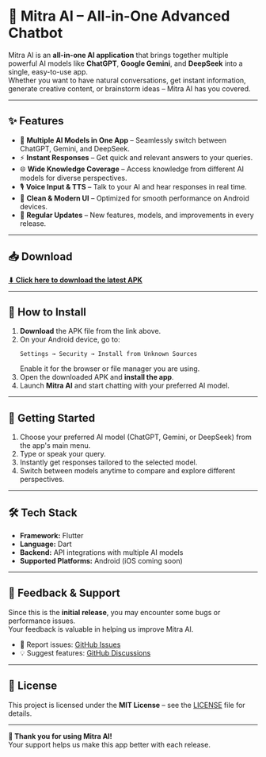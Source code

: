 # 🤖 Mitra AI – All-in-One Advanced Chatbot

Mitra AI is an **all-in-one AI application** that brings together multiple powerful AI models like **ChatGPT**, **Google Gemini**, and **DeepSeek** into a single, easy-to-use app.  
Whether you want to have natural conversations, get instant information, generate creative content, or brainstorm ideas – Mitra AI has you covered.

---

## ✨ Features

- 💬 **Multiple AI Models in One App** – Seamlessly switch between ChatGPT, Gemini, and DeepSeek.
- ⚡ **Instant Responses** – Get quick and relevant answers to your queries.
- 🌐 **Wide Knowledge Coverage** – Access knowledge from different AI models for diverse perspectives.
- 🎙 **Voice Input & TTS** – Talk to your AI and hear responses in real time.
- 📱 **Clean & Modern UI** – Optimized for smooth performance on Android devices.
- 🔄 **Regular Updates** – New features, models, and improvements in every release.

---

## 📥 Download

[**⬇ Click here to download the latest APK**](https://github.com/MITRA0616/Mitra_bot/releases/download/v1.0.0/app-release.apk)

---

## 📌 How to Install

1. **Download** the APK file from the link above.
2. On your Android device, go to:
   ```
   Settings → Security → Install from Unknown Sources
   ```
   Enable it for the browser or file manager you are using.
3. Open the downloaded APK and **install the app**.
4. Launch **Mitra AI** and start chatting with your preferred AI model.

---

## 🚀 Getting Started

1. Choose your preferred AI model (ChatGPT, Gemini, or DeepSeek) from the app's main menu.
2. Type or speak your query.
3. Instantly get responses tailored to the selected model.
4. Switch between models anytime to compare and explore different perspectives.

---

## 🛠 Tech Stack

- **Framework:** Flutter
- **Language:** Dart
- **Backend:** API integrations with multiple AI models
- **Supported Platforms:** Android (iOS coming soon)

---

## 📣 Feedback & Support

Since this is the **initial release**, you may encounter some bugs or performance issues.  
Your feedback is valuable in helping us improve Mitra AI.

- 🐞 Report issues: [GitHub Issues](https://github.com/MITRA0616/Mitra_bot/issues)
- 💡 Suggest features: [GitHub Discussions](https://github.com/MITRA0616/Mitra_bot/discussions)

---

## 📜 License

This project is licensed under the **MIT License** – see the [LICENSE](LICENSE) file for details.

---

**💙 Thank you for using Mitra AI!**  
Your support helps us make this app better with each release.
